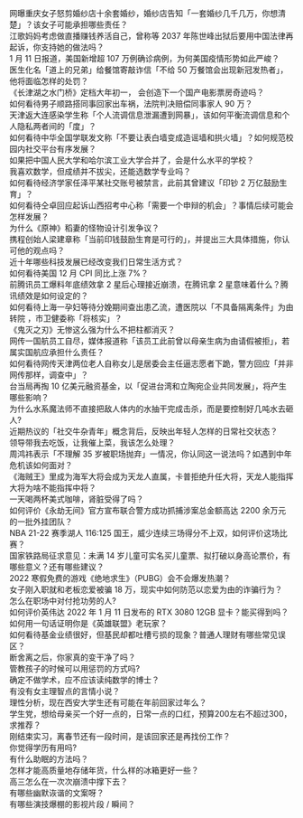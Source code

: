 网曝重庆女子怒剪婚纱店十余套婚纱，婚纱店告知「一套婚纱几千几万，你想清楚」？该女子可能承担哪些责任？  
江歌妈妈考虑做直播赚钱养活自己，曾称等 2037 年陈世峰出狱后要用中国法律再起诉，你支持她的做法吗？  
1 月 11 日报道，美国新增超 107 万例确诊病例，为何美国疫情形势如此严峻？  
医生化名「道上的兄弟」给餐馆寄敲诈信「不给 50 万餐馆会出现新冠发热者」，他将面临怎样的处罚？  
《长津湖之水门桥》定档大年初一， 会创造下一个国产电影票房奇迹吗？  
如何看待男子顺路搭同事回家出车祸，法院判决赔偿同事家人 90 万？  
天津返大连感染学生称「个人流调信息泄漏遭到网暴」，该如何平衡流调信息和个人隐私两者间的「度」？  
如何看待中华全国学联发文称「不要让表白墙变成造谣墙和拱火墙」？如何规范校园内社交平台有序发展？  
如果把中国人民大学和哈尔滨工业大学合并了，会是什么水平的学校？  
我喜欢数学，但成绩并不拔尖，还能选数学专业吗？  
如何看待经济学家任泽平某社交账号被禁言，此前其曾建议「印钞 2 万亿鼓励生育」？  
如何看待仝卓回应起诉山西招考中心称「需要一个申辩的机会」？事情后续可能会怎样发展？  
为什么《原神》稻妻的怪物设计引发争议？  
携程创始人梁建章称「当前印钱鼓励生育是可行的」，并提出三大具体措施，你认可他的观点吗？  
近十年哪些科技发展已经改变我们日常生活方式？  
如何看待美国 12 月 CPI 同比上涨 7%？  
前腾讯员工爆料年底绩效拿 2 星后心理接近崩溃，在腾讯拿 2 星意味着什么？腾讯绩效是如何设定的？  
如何看待上海一孕妇等待分娩期间查出患乙流，遭医院以「不具备隔离条件」为由转院 ，市卫健委称「将核实」？  
《鬼灭之刃》无惨这么强为什么不把柱都消灭？  
网传一国航员工自尽，媒体报道称「该员工此前曾以母亲生病为由请假被拒」，若属实国航应承担什么责任？  
如何看待网传天津两位老人自称女儿是居委会主任逼志愿者下跪，警方回应「并非网传那样，调查中」？  
台当局再掏 10 亿美元融资基金，以「促进台湾和立陶宛企业共同发展」，将产生哪些影响？  
为什么水系魔法师不直接把敌人体内的水抽干完成击杀，而是要控制好几吨水去砸人?  
近期热议的「社交牛杂青年」概念背后，反映出年轻人怎样的日常社交状态？  
领导带我去吃饭，让我催上菜，我该怎么处理？  
周鸿祎表示「不理解 35 岁被职场抛弃」一情况，你认同这一说法吗？如遇到中年危机该如何面对？  
《海贼王》里成为海军大将会成为天龙人直属，卡普拒绝升任大将，天龙人能指挥大将为啥不能指挥中将？  
一天喝两杯美式咖啡，肾脏受得了吗？  
如何评价《永劫无间》官方宣布联合警方成功抓捕涉案总金额高达 2200 余万元的一批外挂团队？  
NBA 21-22 赛季湖人 116:125 国王，威少连续三场得分不上双，如何评价这场比赛？  
国家铁路局征求意见：未满 14 岁儿童可实名买儿童票、拟打破以身高论票价，有哪些意义？还有哪些建议？  
2022 寒假免费的游戏《绝地求生》（PUBG）会不会爆发热潮？  
女子刚入职就和老板恋爱被骗 18 万，现实中如何防范以恋爱为由的诈骗行为？  
怎么在职场中对付抢功劳的人?  
如何评价英伟达 2022 年 1 月 11 日发布的 RTX 3080 12GB 显卡？能买得到吗？  
如何用一句话证明你是《英雄联盟》老玩家？  
如何看待基金业绩很好，但基民却都吐槽亏损的现象？普通人理财有哪些常见误区？  
断舍离之后，你家真的变干净了吗？  
管教孩子的时候可以用惩罚的方式吗?  
确定不做学术，应不应该读纯数学的博士？  
有没有女主理智点的言情小说？  
理性分析，现在西安大学生还有可能在年前回家过年么？  
学生党，想给母亲买一个好一点的，日常一点的口红，预算200左右不超过300，求推荐？  
刚结束实习，离春节还有一段时间，是该回家还是再找份工作？  
你觉得学历有用吗?  
有什么助眠的方法吗？  
怎样才能高质量地存储年货，什么样的冰箱更好一些？  
高三怎么在一次次崩溃中撑下去？  
有哪些幽默诙谐的文案呀？  
有哪些演技爆棚的影视片段 / 瞬间？  
